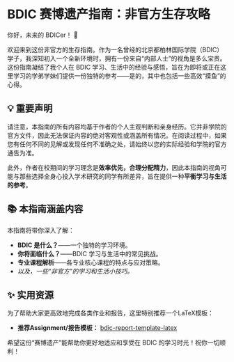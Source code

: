 
# BDIC 赛博遗产指南：非官方生存攻略

你好，未来的 BDICer！ 👋

欢迎来到这份非官方的生存指南。作为一名曾经的北京都柏林国际学院（BDIC）学子，我深知初入一个全新环境时，拥有一份来自“内部人士”的视角是多么宝贵。这份指南凝结了我个人在 BDIC 学习、生活中的经验与感悟，旨在为即将或正在这里学习的学弟学妹们提供一份独特的参考——是的，其中也包括一些高效“摸鱼”的心得。

## 💡 重要声明

请注意，本指南的所有内容均基于作者的个人主观判断和亲身经历。它并非学院的官方文件，因此无法保证内容的绝对客观性或涵盖所有情况。在阅读过程中，如果您有任何不同的见解或发现任何不准确之处，请始终以您的实际经验和学院的官方通告为准。

此外，作者在校期间的学习理念是**效率优先，合理分配精力**，因此本指南的视角可能与那些选择全身心投入学术研究的同学有所差异，旨在提供一种**平衡学习与生活的参考**。

## 📚 本指南涵盖内容

本指南将带你深入了解：

*   **BDIC 是什么？**——一个独特的学习环境。
*   **你将面临什么？**——BDIC 学习与生活中的常见挑战。
*   **专业课程解析**——各专业核心课程的特点与应对策略。
*   *以及，一些“非官方”的学习和生活小技巧。*

## ✨ 实用资源

为了帮助大家更高效地完成各类作业和报告，这里特别推荐一个LaTeX模板：

*   **推荐Assignment/报告模板：** [bdic-report-template-latex](https://github.com/peylix/bdic-report-template-latex?tab=readme-ov-file)

希望这份“赛博遗产”能帮助你更好地适应和享受在 BDIC 的学习时光！祝你一切顺利！
